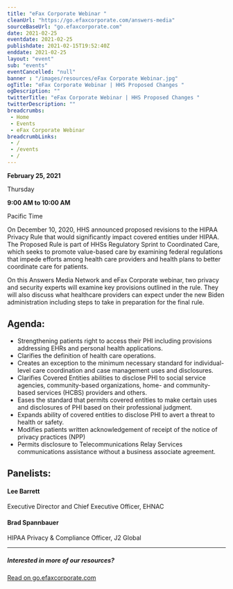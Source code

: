```yaml
--- 
title: "eFax Corporate Webinar "
cleanUrl: "https://go.efaxcorporate.com/answers-media"
sourceBaseUrl: "go.efaxcorporate.com"
date: 2021-02-25
eventdate: 2021-02-25
publishdate: 2021-02-15T19:52:40Z
enddate: 2021-02-25
layout: "event"
sub: "events"
eventCancelled: "null"
banner : "/images/resources/eFax Corporate Webinar.jpg"
ogTitle: "eFax Corporate Webinar | HHS Proposed Changes "
ogDescription: ""
twitterTitle: "eFax Corporate Webinar | HHS Proposed Changes "
twitterDescription: ""
breadcrumbs:
 - Home
 - Events
 - eFax Corporate Webinar
breadcrumbLinks:
 - / 
 - /events
 - / 
---
```

**February 25, 2021**

Thursday

**9:00 AM to 10:00 AM**

Pacific Time

On December 10, 2020, HHS announced proposed revisions to the HIPAA Privacy Rule that would significantly impact covered entities under HIPAA.  The Proposed Rule is part of HHSs Regulatory Sprint to Coordinated Care, which seeks to promote value-based care by examining federal regulations that impede efforts among health care providers and health plans to better coordinate care for patients. 

On this Answers Media Network and eFax Corporate webinar, two privacy and security experts will examine key provisions outlined in the rule. They will also discuss what healthcare providers can expect under the new Biden administration including steps to take in preparation for the final rule.

Agenda:
-------

*   Strengthening patients right to access their PHI including provisions addressing EHRs and personal health applications.
*   Clarifies the definition of health care operations.
*   Creates an exception to the minimum necessary standard for individual-level care coordination and case management uses and disclosures.
*   Clarifies Covered Entities abilities to disclose PHI to social service agencies, community-based organizations, home- and community-based services (HCBS) providers and others.
*   Eases the standard that permits covered entities to make certain uses and disclosures of PHI based on their professional judgment.
*   Expands ability of covered entities to disclose PHI to avert a threat to health or safety.
*   Modifies patients written acknowledgement of receipt of the notice of privacy practices (NPP)
*   Permits disclosure to Telecommunications Relay Services communications assistance without a business associate agreement.

Panelists:
----------

#### Lee Barrett

Executive Director and Chief Executive Officer, EHNAC

#### Brad Spannbauer

HIPAA Privacy & Compliance Officer, J2 Global

* * *

##### Interested in more of our resources?

  
  
[Read on go.efaxcorporate.com](https://go.efaxcorporate.com/answers-media)
